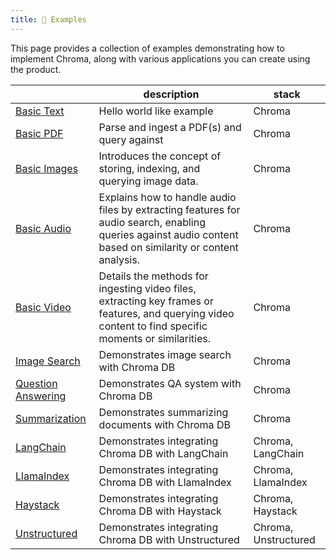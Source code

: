```yaml
---
title: 🎨 Examples
---
```


This page provides a collection of examples demonstrating how to implement Chroma, along with various applications you can create using the product.

<div class="special_table"></div>

|              | description | stack |
|--------------|-----------|---------------|
| [Basic Text](./example-text.md)       | Hello world like example        | Chroma           |
| [Basic PDF](./example-pdf.md)   | Parse and ingest a PDF(s) and query against       | Chroma         |
| [Basic Images](./example-images.md)   | Introduces the concept of storing, indexing, and querying image data.         | Chroma          |
| [Basic Audio](./example-audio.md) | Explains how to handle audio files by extracting features for audio search, enabling queries against audio content based on similarity or content analysis. | Chroma |
| [Basic Video](./example-video.md) | Details the methods for ingesting video files, extracting key frames or features, and querying video content to find specific moments or similarities.  | Chroma |
| [Image Search](./use-cases/image-search.md) | Demonstrates image search with Chroma DB   | Chroma |
| [Question Answering](./use-cases/question-answering.md) | Demonstrates QA system with Chroma DB  | Chroma |
| [Summarization](./use-cases/summarization.md) | Demonstrates summarizing documents with Chroma DB   | Chroma |
| [LangChain](./popular-tools/langchain.md) | Demonstrates integrating Chroma DB with LangChain  | Chroma, LangChain |
| [LlamaIndex](./popular-tools/lamaindex.md) | Demonstrates integrating Chroma DB with LlamaIndex   | Chroma, LlamaIndex |
| [Haystack](./popular-tools/haystack.md) | Demonstrates integrating Chroma DB with Haystack   | Chroma, Haystack |
| [Unstructured](./popular-tools/unstructured.md) | Demonstrates integrating Chroma DB with Unstructured  | Chroma, Unstructured |

<br/>
